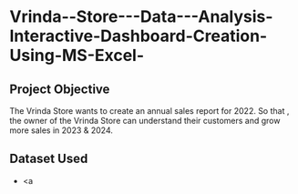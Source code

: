 # Vrinda--Store---Data---Analysis-Interactive-Dashboard-Creation-Using-MS-Excel-
## Project Objective
The Vrinda Store wants to create an annual sales report for 2022. So that , the owner of the Vrinda Store can understand their customers and grow more sales in 2023 & 2024.

## Dataset Used
- <a</a>
